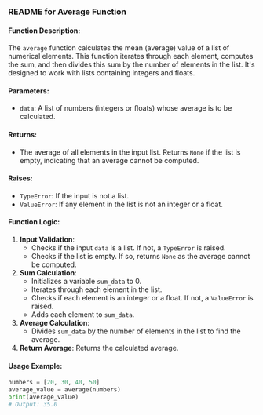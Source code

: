 ### README for Average Function

#### Function Description:
The `average` function calculates the mean (average) value of a list of numerical elements. This function iterates through each element, computes the sum, and then divides this sum by the number of elements in the list. It's designed to work with lists containing integers and floats.

#### Parameters:
- `data`: A list of numbers (integers or floats) whose average is to be calculated.

#### Returns:
- The average of all elements in the input list. Returns `None` if the list is empty, indicating that an average cannot be computed.

#### Raises:
- `TypeError`: If the input is not a list.
- `ValueError`: If any element in the list is not an integer or a float.

#### Function Logic:
1. **Input Validation**: 
   - Checks if the input `data` is a list. If not, a `TypeError` is raised.
   - Checks if the list is empty. If so, returns `None` as the average cannot be computed.
2. **Sum Calculation**:
   - Initializes a variable `sum_data` to 0.
   - Iterates through each element in the list.
   - Checks if each element is an integer or a float. If not, a `ValueError` is raised.
   - Adds each element to `sum_data`.
3. **Average Calculation**:
   - Divides `sum_data` by the number of elements in the list to find the average.
4. **Return Average**: Returns the calculated average.

#### Usage Example:
```python
numbers = [20, 30, 40, 50]
average_value = average(numbers)
print(average_value)
# Output: 35.0
```
